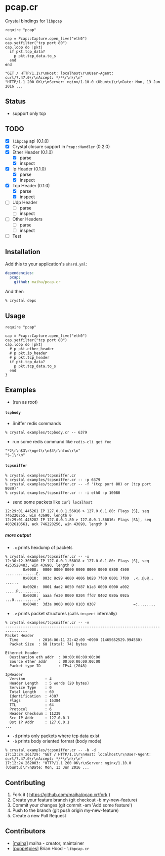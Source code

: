 # pcap.cr

Crystal bindings for `libpcap`

```crystal
require "pcap"

cap = Pcap::Capture.open_live("eth0")
cap.setfilter("tcp port 80")
cap.loop do |pkt|
  if pkt.tcp_data?
    p pkt.tcp_data.to_s
  end
end
```

```
"GET / HTTP/1.1\r\nHost: localhost\r\nUser-Agent: curl/7.47.0\r\nAccept: */*\r\n\r\n"
"HTTP/1.1 200 OK\r\nServer: nginx/1.10.0 (Ubuntu)\r\nDate: Mon, 13 Jun 2016 ...
```

## Status

- support only tcp

## TODO

- [x] `libpcap` api (0.1.0)
- [x] Crystal closure support in `Pcap::Handler` (0.2.0)
- [x] Ether Header (0.1.0)
  - [x] parse
  - [x] inspect
- [x] Ip Header (0.1.0)
  - [x] parse
  - [x] inspect
- [x] Tcp Header (0.1.0)
  - [x] parse
  - [x] inspect
- [ ] Udp Header
  - [ ] parse
  - [ ] inspect
- [ ] Other Headers
  - [ ] parse
  - [ ] inspect
- [ ] Test

## Installation

Add this to your application's `shard.yml`:

```yaml
dependencies:
  pcap:
    github: maiha/pcap.cr
```
And then

```shell
% crystal deps
```

## Usage

```crystal
require "pcap"

cap = Pcap::Capture.open_live("eth0")
cap.setfilter("tcp port 80")
cap.loop do |pkt|
  # p pkt.ether_header
  # p pkt.ip_header
  # p pkt.tcp_header
  if pkt.tcp_data?
    p pkt.tcp_data.to_s
  end
}
```

## Examples

- (run as root)

#### `tcpbody`

- Sniffer redis commands

```shell
% crystal examples/tcpbody.cr -- 6379
```

- run some redis command like `redis-cli get foo`

```
"*2\r\n$3\r\nget\r\n$3\r\nfoo\r\n"
"$-1\r\n"
```

#### `tcpsniffer`

```shell
% crystal examples/tcpsniffer.cr
% crystal examples/tcpsniffer.cr -- -p 6379
% crystal examples/tcpsniffer.cr -- -f '(tcp port 80) or (tcp port 8080)' 
% crystal examples/tcpsniffer.cr -- -i eth0 -p 10080
```

- send some packets like `curl localhost`

```
12:29:01.445261 IP 127.0.0.1.56016 > 127.0.0.1.80: Flags [S], seq 746220255, win 43690, length 0
12:29:01.445282 IP 127.0.0.1.80 > 127.0.0.1.56016: Flags [SA], seq 4032610561, ack 746220256, win 43690, length 0
```

##### more output

- `-x` prints hexdump of packets

```
% crystal examples/tcpsniffer.cr -- -x
12:30:12.305080 IP 127.0.0.1.56018 > 127.0.0.1.80: Flags [S], seq 4253528483, win 43690, length 0
        0x0000:  0000 0000 0000 0000 0000 0000 0800 4500  ..............E.
        0x0010:  003c 8c99 4000 4006 b020 7f00 0001 7f00  .<..@.@.. ......
        0x0020:  0001 dad2 0050 fd87 b1a3 0000 0000 a002  .....P..........
        0x0030:  aaaa fe30 0000 0204 ffd7 0402 080a 092a  ...0...........*
        0x0040:  3d3a 0000 0000 0103 0307                 =:........
```

- `-v` prints packet structures (calls `inspect` internally)

```
% crystal examples/tcpsniffer.cr -- -v
--------------------------------------------------------------------------------
Packet Header
  Time         : 2016-06-11 22:42:09 +0900 (1465652529.994580)
  Packet Size  : 68 (total: 74) bytes

Ethernet Header
  Destination eth addr  : 00:00:00:00:00:00
  Source ether addr     : 00:00:00:00:00:00
  Packet type ID        : IPv4 (2048)

IpHeader
  Version         : 4
  Header Length   : 5 words (20 bytes)
  Service Type    : 0
  Total Length    : 60
  Identification  : 4307
  Flags           : 16384
  TTL             : 64
  Protocol        : 6
  Header Checksum : 11239
  Src IP Addr     : 127.0.0.1
  Dst IP Addr     : 127.0.0.1
...
```

- `-d` prints only packets where tcp data exist
- `-b` prints body oriented format (body mode)

```
% crystal examples/tcpsniffer.cr -- -b -d
17:12:24.261729: "GET / HTTP/1.1\r\nHost: localhost\r\nUser-Agent: curl/7.47.0\r\nAccept: */*\r\n\r\n"
17:12:24.262003: "HTTP/1.1 200 OK\r\nServer: nginx/1.10.0 (Ubuntu)\r\nDate: Mon, 13 Jun 2016 ...
```

## Contributing

1. Fork it ( https://github.com/maiha/pcap.cr/fork )
2. Create your feature branch (git checkout -b my-new-feature)
3. Commit your changes (git commit -am 'Add some feature')
4. Push to the branch (git push origin my-new-feature)
5. Create a new Pull Request

## Contributors

- [[maiha]](https://github.com/maiha) maiha - creator, maintainer
- [[puppetpies]](https://github.com/puppetpies) Brian Hood - `libpcap.cr`
